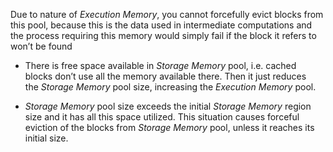 Due to nature of _Execution Memory_, you cannot forcefully evict blocks from this pool, because this is the data used in intermediate computations and the process requiring this memory would simply fail if the block it refers to won’t be found

- There is free space available in _Storage Memory_ pool, i.e. cached blocks don’t use all the memory available there. Then it just reduces the _Storage Memory_ pool size, increasing the _Execution Memory_ pool.

- _Storage Memory_ pool size exceeds the initial _Storage Memory_ region size and it has all this space utilized. This situation causes forceful eviction of the blocks from _Storage Memory_ pool, unless it reaches its initial size.
